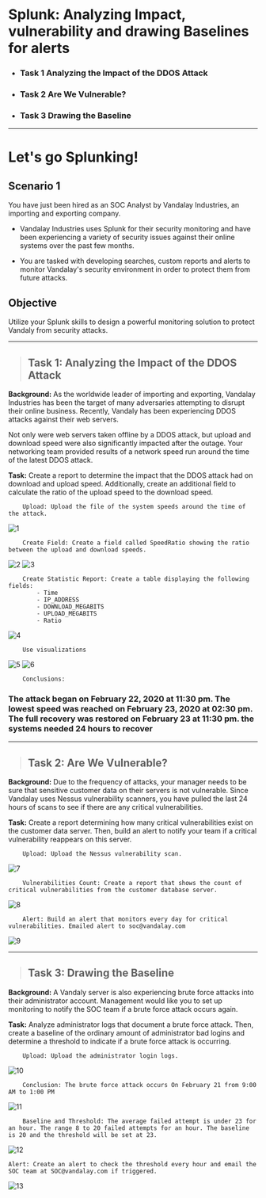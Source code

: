 # Splunk: Analyzing Impact, vulnerability and drawing Baselines for alerts

- ### Task 1  Analyzing the Impact of the DDOS Attack
- ### Task 2 Are We Vulnerable?
- ### Task 3 Drawing the Baseline
 
 ***

# Let's go Splunking!

## Scenario 1

You have just been hired as an SOC Analyst by Vandalay Industries, an importing and exporting company.
- Vandalay Industries uses Splunk for their security monitoring and have been experiencing a variety of security issues against their online systems over the past few months.

- You are tasked with developing searches, custom reports and alerts to monitor Vandalay's security environment in order to protect them from future attacks.

## Objective

Utilize your Splunk skills to design a powerful monitoring solution to protect Vandaly from security attacks.

---

>## Task 1: Analyzing the Impact of the DDOS Attack

**Background:** As the worldwide leader of importing and exporting, Vandalay Industries has been the target of many adversaries attempting to disrupt their online business. Recently, Vandaly has been experiencing DDOS attacks against their web servers.

Not only were web servers taken offline by a DDOS attack, but upload and download speed were also significantly impacted after the outage. Your networking team provided results of a network speed run around the time of the latest DDOS attack.

**Task:** Create a report to determine the impact that the DDOS attack had on download and upload speed. Additionally, create an additional field to calculate the ratio of the upload speed to the download speed.

        Upload: Upload the file of the system speeds around the time of the attack.

![1](Images/0/1.png)

        Create Field: Create a field called SpeedRatio showing the ratio between the upload and download speeds.
![2](Images/0/2.png)
![3](Images/0/3.png)

        Create Statistic Report: Create a table displaying the following fields:
            - Time
            - IP_ADDRESS
            - DOWNLOAD_MEGABITS
            - UPLOAD_MEGABITS
            - Ratio
![4](Images/0/4.png)


        Use visualizations

![5](Images/0/5.png)
![6](Images/0/6.png)


        Conclusions:

### The attack began on February 22, 2020 at 11:30 pm. The lowest speed was reached on February 23, 2020 at 02:30 pm. The full recovery was restored on February 23 at 11:30 pm. the systems needed 24 hours to recover

---

>## Task 2: Are We Vulnerable?

**Background:** Due to the frequency of attacks, your manager needs to be sure that sensitive customer data on their servers is not vulnerable. Since Vandalay uses Nessus vulnerability scanners, you have pulled the last 24 hours of scans to see if there are any critical vulnerabilities.

**Task:** Create a report determining how many critical vulnerabilities exist on the customer data server. Then, build an alert to notify your team if a critical vulnerability reappears on this server.

        Upload: Upload the Nessus vulnerability scan.
![7](Images/0/7.png)

        Vulnerabilities Count: Create a report that shows the count of critical vulnerabilities from the customer database server.
![8](Images/0/8.png)


        Alert: Build an alert that monitors every day for critical vulnerabilities. Emailed alert to soc@vandalay.com
![9](Images/0/9.png)

---

>## Task 3: Drawing the Baseline

**Background:** A Vandaly server is also experiencing brute force attacks into their administrator account. Management would like you to set up monitoring to notify the SOC team if a brute force attack occurs again.

**Task:** Analyze administrator logs that document a brute force attack. Then, create a baseline of the ordinary amount of administrator bad logins and determine a threshold to indicate if a brute force attack is occurring.

        Upload: Upload the administrator login logs.
![10](Images/0/10.png)

        Conclusion: The brute force attack occurs On February 21 from 9:00 AM to 1:00 PM
![11](Images/0/11.png)

        Baseline and Threshold: The average failed attempt is under 23 for an hour. The range 8 to 20 failed attempts for an hour. The baseline is 20 and the threshold will be set at 23.
![12](Images/0/12.png)



    Alert: Create an alert to check the threshold every hour and email the SOC team at SOC@vandalay.com if triggered.  
![13](Images/0/13.png)